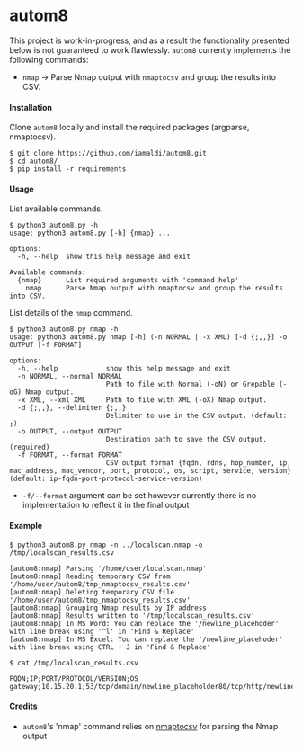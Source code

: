 # autom8

This project is work-in-progress, and as a result the functionality presented below is not guaranteed to work flawlessly. `autom8` currently implements the following commands:

- `nmap` -> Parse Nmap output with `nmaptocsv` and group the results into CSV.


#### Installation

Clone `autom8` locally and install the required packages (argparse, nmaptocsv).

```console
$ git clone https://github.com/iamaldi/autom8.git
$ cd autom8/
$ pip install -r requirements
```

#### Usage

List available commands.

```console
$ python3 autom8.py -h
usage: python3 autom8.py [-h] {nmap} ...

options:
  -h, --help  show this help message and exit

Available commands:
  {nmap}      List required arguments with 'command help'
    nmap      Parse Nmap output with nmaptocsv and group the results into CSV.
```

List details of the `nmap` command.


```console
$ python3 autom8.py nmap -h
usage: python3 autom8.py nmap [-h] (-n NORMAL | -x XML) [-d {;,,}] -o OUTPUT [-f FORMAT]

options:
  -h, --help            show this help message and exit
  -n NORMAL, --normal NORMAL
                        Path to file with Normal (-oN) or Grepable (-oG) Nmap output.
  -x XML, --xml XML     Path to file with XML (-oX) Nmap output.
  -d {;,,}, --delimiter {;,,}
                        Delimiter to use in the CSV output. (default: ;)
  -o OUTPUT, --output OUTPUT
                        Destination path to save the CSV output. (required)
  -f FORMAT, --format FORMAT
                        CSV output format {fqdn, rdns, hop_number, ip, mac_address, mac_vendor, port, protocol, os, script, service, version} (default: ip-fqdn-port-protocol-service-version)
```

* `-f/--format` argument can be set however currently there is no implementation to reflect it in the final output

#### Example

```console
$ python3 autom8.py nmap -n ../localscan.nmap -o /tmp/localscan_results.csv

[autom8:nmap] Parsing '/home/user/localscan.nmap'
[autom8:nmap] Reading temporary CSV from '/home/user/autom8/tmp_nmaptocsv_results.csv'
[autom8:nmap] Deleting temporary CSV file '/home/user/autom8/tmp_nmaptocsv_results.csv'
[autom8:nmap] Grouping Nmap results by IP address
[autom8:nmap] Results written to '/tmp/localscan_results.csv'
[autom8:nmap] In MS Word: You can replace the '/newline_placehoder' with line break using '^l' in 'Find & Replace'
[autom8:nmap] In MS Excel: You can replace the '/newline_placehoder' with line break using CTRL + J in 'Find & Replace'
```

```console
$ cat /tmp/localscan_results.csv

FQDN;IP;PORT/PROTOCOL/VERSION;OS
gateway;10.15.20.1;53/tcp/domain/newline_placeholder80/tcp/http/newline_placeholder443/tcp/https/newline_placeholder20001/tcp/microsan;
```

#### Credits

- `autom8`'s 'nmap' command relies on [nmaptocsv](https://github.com/maaaaz/nmaptocsv) for parsing the Nmap output 
